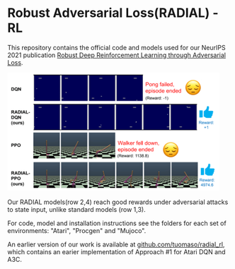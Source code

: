 # Robust Adversarial Loss(RADIAL) - RL
This repository contains the official code and models used for our NeurIPS 2021 publication [Robust Deep Reinforcement Learning through Adversarial Loss](https://arxiv.org/abs/2008.01976). 

<img src="radial_overview.png" width="479" height="268"/>

Our RADIAL models(row 2,4) reach good rewards under adversarial attacks to state input, unlike standard models (row 1,3). 

For code, model and installation instructions see the folders for each set of environments: "Atari", "Procgen" and "Mujoco".

An earlier version of our work is available at [github.com/tuomaso/radial_rl](github.com/tuomaso/radial_rl), which contains an earier implementation of Approach #1 for Atari DQN and A3C.
